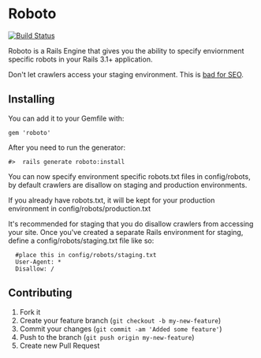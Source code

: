 # Roboto

[![Build Status](https://secure.travis-ci.org/LaunchWare/roboto.png)](http://travis-ci.org/LaunchWare/roboto)

Roboto is a Rails Engine that gives you the ability to specify enviornment specific robots in your Rails 3.1+ application.

Don't let crawlers access your staging environment. This is [bad for SEO](http://www.seomoz.org/learn-seo/duplicate-content).

## Installing
You can add it to your Gemfile with:

```
gem 'roboto'
```

After you need to run the generator:
```
#>  rails generate roboto:install
```

You can now specify environment specific robots.txt files in config/robots, by default crawlers are disallow on staging and production environments.

If you already have robots.txt, it will be kept for your production environment in config/robots/production.txt

It's recommended for staging that you do disallow crawlers from accessing your site. Once you've created a separate Rails environment for staging, define a config/robots/staging.txt file like so:

```
  #place this in config/robots/staging.txt
  User-Agent: *
  Disallow: /
```

## Contributing

1. Fork it
2. Create your feature branch (`git checkout -b my-new-feature`)
3. Commit your changes (`git commit -am 'Added some feature'`)
4. Push to the branch (`git push origin my-new-feature`)
5. Create new Pull Request

